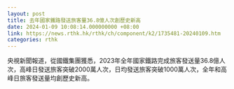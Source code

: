 ```yaml
---
layout: post
title: 去年國家鐵路發送旅客量36.8億人次創歷史新高
date: 2024-01-09 10:08:14.000000000 +08:00
link: https://news.rthk.hk/rthk/ch/component/k2/1735481-20240109.htm
categories: rthk
---
```


央視新聞報道，從國鐵集團獲悉，2023年全年國家鐵路完成旅客發送量36.8億人次，高峰日發送旅客突破2000萬人次，日均發送旅客突破1000萬人次，全年和高峰日旅客發送量均創歷史新高。
